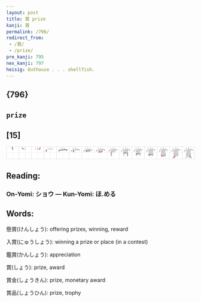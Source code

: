 ```yaml
---
layout: post
title: 賞 prize
kanji: 賞
permalink: /796/
redirect_from:
 - /賞/
 - /prize/
pre_kanji: 795
nex_kanji: 797
heisig: Outhouse . . . shellfish.
---
```


## {796}

## `prize`

## [15]

<div class="stroke"><img src="../images/E8B39E.png" /></div>

## Reading:

### On-Yomi: ショウ &mdash; Kun-Yomi: ほ.める

## Words:

懸賞(けんしょう): offering prizes, winning, reward

入賞(にゅうしょう): winning a prize or place (in a contest)

鑑賞(かんしょう): appreciation

賞(しょう): prize, award

賞金(しょうきん): prize, monetary award

賞品(しょうひん): prize, trophy
